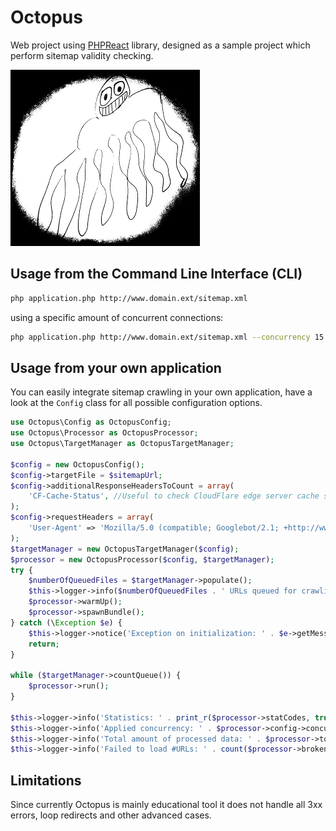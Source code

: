 # Octopus
Web project using [PHPReact](https://github.com/reactphp/react) library, designed as a sample project which perform sitemap validity checking.

![Logo](logo-medium.png)

## Usage from the Command Line Interface (CLI)

```bash
php application.php http://www.domain.ext/sitemap.xml
```
using a specific amount of concurrent connections:

```bash
php application.php http://www.domain.ext/sitemap.xml --concurrency 15
```

## Usage from your own application
You can easily integrate sitemap crawling in your own application, have a look at the `Config` class for all possible configuration options.

```php
use Octopus\Config as OctopusConfig;
use Octopus\Processor as OctopusProcessor;
use Octopus\TargetManager as OctopusTargetManager;

$config = new OctopusConfig();
$config->targetFile = $sitemapUrl;
$config->additionalResponseHeadersToCount = array(
    'CF-Cache-Status', //Useful to check CloudFlare edge server cache status
);
$config->requestHeaders = array(
    'User-Agent' => 'Mozilla/5.0 (compatible; Googlebot/2.1; +http://www.google.com/bot.html)', //Simulate Google's webcrawler
);
$targetManager = new OctopusTargetManager($config);
$processor = new OctopusProcessor($config, $targetManager);
try {
    $numberOfQueuedFiles = $targetManager->populate();
    $this->logger->info($numberOfQueuedFiles . ' URLs queued for crawling');
    $processor->warmUp();
    $processor->spawnBundle();
} catch (\Exception $e) {
    $this->logger->notice('Exception on initialization: ' . $e->getMessage());
    return;
}

while ($targetManager->countQueue()) {
    $processor->run();
}

$this->logger->info('Statistics: ' . print_r($processor->statCodes, true));
$this->logger->info('Applied concurrency: ' . $processor->config->concurrency);
$this->logger->info('Total amount of processed data: ' . $processor->totalData);
$this->logger->info('Failed to load #URLs: ' . count($processor->brokenUrls));
```

## Limitations
Since currently Octopus is mainly educational tool it does not handle all 3xx
errors, loop redirects and other advanced cases.

